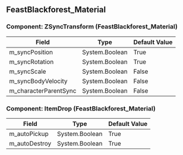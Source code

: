 ## FeastBlackforest_Material

### Component: ZSyncTransform (FeastBlackforest_Material)

|Field|Type|Default Value|
|-----|----|-------------|
|m_syncPosition|System.Boolean|True|
|m_syncRotation|System.Boolean|True|
|m_syncScale|System.Boolean|False|
|m_syncBodyVelocity|System.Boolean|False|
|m_characterParentSync|System.Boolean|False|

### Component: ItemDrop (FeastBlackforest_Material)

|Field|Type|Default Value|
|-----|----|-------------|
|m_autoPickup|System.Boolean|True|
|m_autoDestroy|System.Boolean|True|

